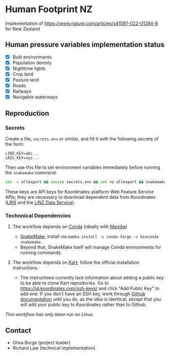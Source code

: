 # Human Footprint NZ

Implementation of https://www.nature.com/articles/s41597-022-01284-8 for New Zealand

## Human pressure variables implementation status

- [x] Built environments
- [x] Population denisty
- [x] Nighttime lights
- [x] Crop land
- [x] Pasture land
- [x] Roads
- [x] Railways
- [x] Navigable waterways

## Reproduction

### Secrets

Create a file, `secrets.env` or similar, and fill it with the following secrets of the form:

```env
LINZ_KEY=abc...
LRIS_KEY=xyz...
```

Then use this file to set environment variables immediately before running the `snakemake` command:

```bash
set -o allexport && source secrets.env && set +o allexport && snakemake --snakefile ./src/Snakefile --profile ./profiles/default all
```

These keys are API keys for Koordinates-platform Web Feature Service APIs; they are necessary to download dependent data from Koordinates ([LRIS](lris.scinfo.org.nz/) and the [LINZ Data Service](data.linz.govt.nz/)).

### Technnical Dependencies

1. The workflow depends on [Conda](https://docs.conda.io/en/latest/) (ideally with [Mamba](https://mamba.readthedocs.io/en/latest/))

    - [SnakeMake](https://snakemake.readthedocs.io/en/stable/); install via `mamba install -c conda-forge -c bioconda snakemake`.
    - Beyond that, SnakeMake itself will manage Conda environments for running commands.

1. The workflow depends on [Kart](https://github.com/koordinates/kart); follow the official installation instructions.

    - The instructions currently lack information about adding a public key to be able to clone Kart repositories. Go to https://id.koordinates.com/ssh-keys/ and click "Add Public Key" to add one. If you don't have an SSH key, work through [Github documentation](https://docs.github.com/en/authentication/connecting-to-github-with-ssh/adding-a-new-ssh-key-to-your-github-account) until you do, as the idea is identical, except that you will add your public key to Koordinates rather than to Github.

_This workflow has only been run on Linux._

## Contact

- Oliva Burge (project leader)
- Richard Law (technical implementation)